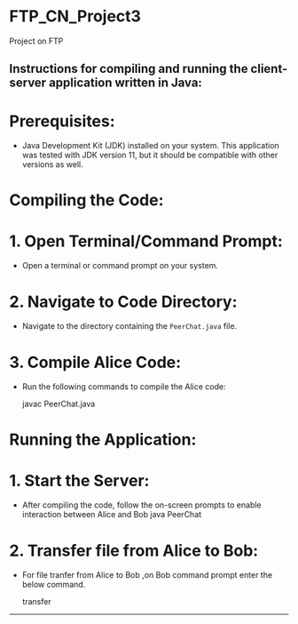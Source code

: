 # FTP_CN_Project3
Project on FTP

Instructions for compiling and running the client-server application written in Java:
---

# Prerequisites:
- Java Development Kit (JDK) installed on your system. This application was tested with JDK version 11, but it should be compatible with other versions as well.

# Compiling the Code:

# 1. Open Terminal/Command Prompt:
   - Open a terminal or command prompt on your system.

# 2. **Navigate to Code Directory:**
   - Navigate to the directory containing the `PeerChat.java` file.

# 3. **Compile Alice Code:**
   - Run the following commands to compile the Alice code:
     
     javac PeerChat.java
   
# **Running the Application:**

# 1. **Start the Server:**
   - After compiling the code, follow the on-screen prompts to enable interaction between Alice and Bob
   java PeerChat <PortNumber> <otherUserName>
     

# 2. **Transfer file  from Alice to Bob:**
   - For file tranfer from Alice to Bob ,on Bob command prompt enter the below command.
   
     transfer <filename>
     
---